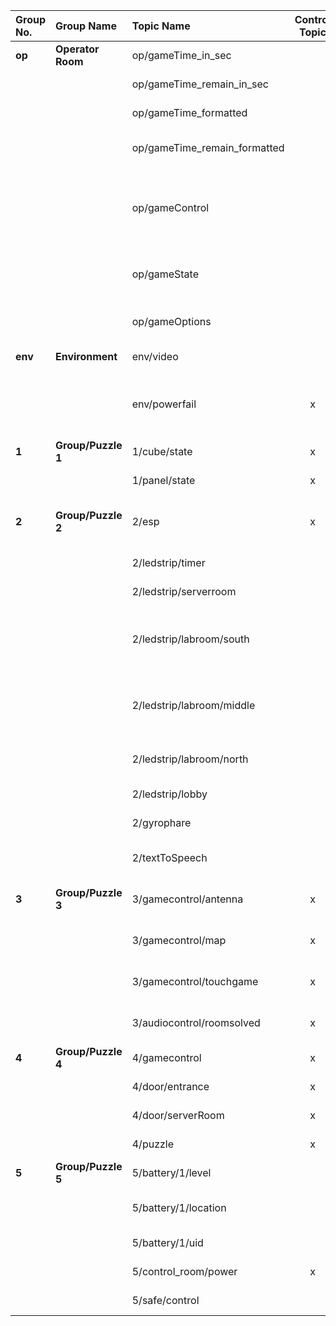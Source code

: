 | Group No. | Group Name                         | Topic Name                   | Control Topic | Description                                                                                          |
| :-------- | :--------------------------------- | :------------------------    | :-----------: | :--------------------------------------------------------------------------------------------------- |
| **op**    | **Operator Room**                  | op/gameTime_in_sec           |               | game time in seconds.                                                                                |
|           |                                    | op/gameTime_remain_in_sec    |               | remaining game time in seconds.                                                                      |
|           |                                    | op/gameTime_formatted        |               | game time as a formatted string.                                                                     |
|           |                                    | op/gameTime_remain_formatted |               | remaining game time as a formatted string.                                                           |
|           |                                    | op/gameControl               |               | control the workflow engine. Commands: START, STOP, PAUSE, SKIP \<workflow_name>                     |
|           |                                    | op/gameState                 |               | cytoscape graph configuration with the current workflow states.                                      |
|           |                                    | op/gameOptions               |               | set game options (ex. player count, game duration).                                                  |
| **env**   | **Environment**                    | env/video                    |               | Play video files on the beamer                                                                       |
|           |                                    | env/powerfail                | x             | Blocking trigger waiting for signal from AR app to start the power fail scenario                     |
| **1**     | **Group/Puzzle 1**                 | 1/cube/state                 | x             | Game state of the Cube puzzle                                                                        |
|           |                                    | 1/panel/state                | x             | Game state of the Panel puzzle                                                                       |
| **2**     | **Group/Puzzle 2**                 | 2/esp                        | x             | Control topic of the knock knock / switchboard puzzle                                                |
|           |                                    | 2/ledstrip/timer             |               | Game time display.                                                                        |
|           |                                    | 2/ledstrip/serverroom        |               | LED strip in the server room.                                                             |
|           |                                    | 2/ledstrip/labroom/south     |               | LED strip in the lab room at the back wall on the opposite of the entrance door.          |
|           |                                    | 2/ledstrip/labroom/middle    |               | LED strip in the lab room at the server room wall on the opposite of the entrance door.   |
|           |                                    | 2/ledstrip/labroom/north     |               | LED strip in the lab room above the entrance door.                                        |
|           |                                    | 2/ledstrip/lobby             |               | LED strip in the lobby                           .                                        |
|           |                                    | 2/gyrophare                  |               | control the gyrophare.                                                                    |
|           |                                    | 2/textToSpeech               |               | *(legacy)* interact with the text to speech module.                                                  |
| **3**     | **Group/Puzzle 3**                 | 3/gamecontrol/antenna        | x             | start the first puzzle & receive updates on it                                                       |
|           |                                    | 3/gamecontrol/map            | x             | start the second puzzle & receive updates on it                                                      |
|           |                                    | 3/gamecontrol/touchgame      | x             | start the third puzzle & receive updates on it                                                       |
|           |                                    | 3/audiocontrol/roomsolved    | x             | play final message when the room is solved                                                           |
| **4**     | **Group/Puzzle 4**                 | 4/gamecontrol                | x             | puzzle control topic                                                                                 |
|           |                                    | 4/door/entrance              | x             | *(legacy)* entrance door.                                                                            |
|           |                                    | 4/door/serverRoom            | x             | *(legacy)* server door.                                                                              |
|           |                                    | 4/puzzle                     | x             | *(legacy)* first door keypad.                                                                        |
| **5**     | **Group/Puzzle 5**                 | 5/battery/1/level            |               | The supposed battery level                                                                           |
|           |                                    | 5/battery/1/location         |               | The current location of the battery                                                                  |
|           |                                    | 5/battery/1/uid              |               | The NFC UID of the battery                                                                           |
|           |                                    | 5/control_room/power         | x             | power status of the control room                                                                     |
|           |                                    | 5/safe/control               |               | *(legacy)* key pad to open the safe.                                                                 |
